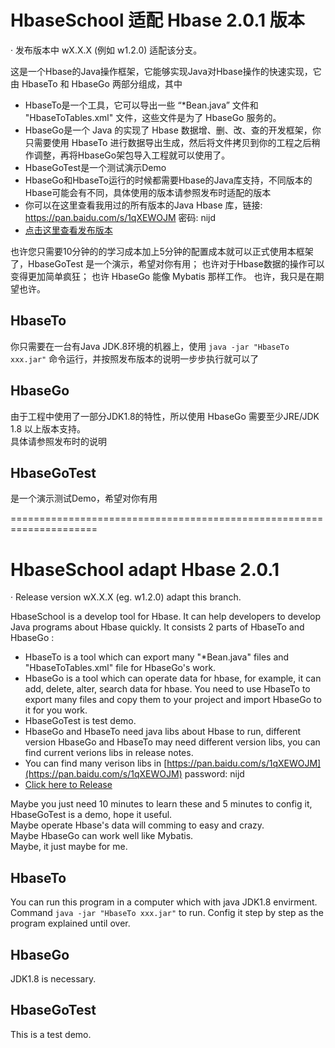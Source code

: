 # HbaseSchool 适配 Hbase 2.0.1 版本
· 发布版本中 wX.X.X (例如 w1.2.0) 适配该分支。

这是一个Hbase的Java操作框架，它能够实现Java对Hbase操作的快速实现，它由 HbaseTo 和 HbaseGo 两部分组成，其中  
- HbaseTo是一个工具，它可以导出一些 “*Bean.java” 文件和 "HbaseToTables.xml" 文件，这些文件是为了 HbaseGo 服务的。
- HbaseGo是一个 Java 的实现了 Hbase 数据增、删、改、查的开发框架，你只需要使用 HbaseTo 进行数据导出生成，然后将文件拷贝到你的工程之后稍作调整，再将HbaseGo架包导入工程就可以使用了。
- HbaseGoTest是一个测试演示Demo  
- HbaseGo和HbaseTo运行的时候都需要Hbase的Java库支持，不同版本的Hbase可能会有不同，具体使用的版本请参照发布时适配的版本
- 你可以在这里查看我用过的所有版本的Java Hbase 库，链接: https://pan.baidu.com/s/1qXEWOJM 密码: nijd
- [点击这里查看发布版本](https://github.com/Thonnn/HbaseSchool/releases)  

也许您只需要10分钟的的学习成本加上5分钟的配置成本就可以正式使用本框架了，HbaseGoTest 是一个演示，希望对你有用；
也许对于Hbase数据的操作可以变得更加简单疯狂；
也许 HbaseGo 能像 Mybatis 那样工作。
也许，我只是在期望也许。

## HbaseTo
你只需要在一台有Java JDK.8环境的机器上，使用 ``` java -jar "HbaseTo xxx.jar" ``` 命令运行，并按照发布版本的说明一步步执行就可以了

## HbaseGo
由于工程中使用了一部分JDK1.8的特性，所以使用 HbaseGo 需要至少JRE/JDK 1.8 以上版本支持。  
具体请参照发布时的说明

## HbaseGoTest
是一个演示测试Demo，希望对你有用

=====================================================================

# HbaseSchool adapt Hbase 2.0.1
· Release version wX.X.X (eg. w1.2.0) adapt this branch.

HbaseSchool is a develop tool for Hbase. It can help developers to develop Java programs about Hbase quickly. It consists 2 parts of HbaseTo and HbaseGo : 
- HbaseTo is a tool which can export many "*Bean.java" files and "HbaseToTables.xml" file for HbaseGo's work.
- HbaseGo is a tool which can operate data for hbase, for example, it can add, delete, alter, search data for hbase. You need to use HbaseTo to export many files and copy them to your project and import HbaseGo to it for you work.  
- HbaseGoTest is test demo.  
- HbaseGo and HbaseTo need java libs about Hbase to run, different version HbaseGo and HbaseTo may need different version libs, you can find current verions libs in release notes.
- You can find many verison libs in [https://pan.baidu.com/s/1qXEWOJM](https://pan.baidu.com/s/1qXEWOJM)  password: nijd
- [Click here to Release](https://github.com/Thonnn/HbaseSchool/releases)  

Maybe you just need 10 minutes to learn these and 5 minutes to config it, HbaseGoTest is a demo, hope it useful.  
Maybe operate Hbase's data will comming to easy and crazy.  
Maybe HbaseGo can work well like Mybatis.  
Maybe, it just maybe for me.  
  
## HbaseTo
You can run this program in a computer which with java JDK1.8 envirment. Command ``` java -jar "HbaseTo xxx.jar" ``` to run. Config it step by step as the program explained until over.

## HbaseGo 
JDK1.8 is necessary.

## HbaseGoTest
This is a test demo.
